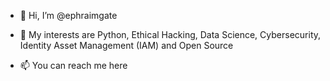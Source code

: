 - 👋 Hi, I’m @ephraimgate
- 👀 My interests are Python, Ethical Hacking, Data Science, Cybersecurity, Identity Asset Management (IAM) and Open Source

- 📫 You can reach me here
